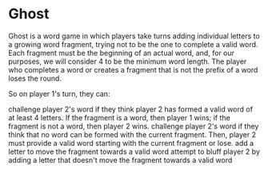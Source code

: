 # Ghost
Ghost is a word game in which players take turns adding individual letters to a growing word fragment, trying not to be the one to complete a valid word. Each fragment must be the beginning of an actual word, and, for our purposes, we will consider 4 to be the minimum word length. The player who completes a word or creates a fragment that is not the prefix of a word loses the round.

So on player 1's turn, they can:

challenge player 2's word if they think player 2 has formed a valid word of at least 4 letters. If the fragment is a word, then player 1 wins; if the fragment is not a word, then player 2 wins.
challenge player 2's word if they think that no word can be formed with the current fragment. Then, player 2 must provide a valid word starting with the current fragment or lose.
add a letter to move the fragment towards a valid word
attempt to bluff player 2 by adding a letter that doesn't move the fragment towards a valid word
